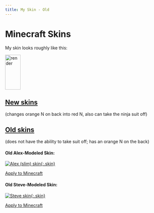 ```yaml
---
title: My Skin - Old
---
```

<!--
  ~ SPDX-FileCopyrightText: 2018-2021 Nathaniel Fitzenrider <nathaniel.fitzenrider@gmail.com>
  ~
  ~ SPDX-License-Identifier: CC0-1.0+
  -->

<style>
img[alt=render] {
	width: 50px;
	height: 113;
	image-rendering: pixelated;
}
img.skin {
	width: 128px;
	height: 128px;
	border: 1px solid white;
	image-rendering: pixelated;
}
</style>
# Minecraft Skins

My skin looks roughly like this:

![render](//crafatar.com/renders/body/8bf41b0f-f2b2-4e8d-8837-542b43178ca3?overlay=true)

## [New skins](../new)
(changes orange N on back into
red N, also can take the ninja suit off)

## [Old skins]()
(does not have the ability to take suit off; has an orange N on the back)

#### Old Alex-Modeled Skin:

[![Alex (slim) skin](//nfitzen.keybase.pub/mc-skin/FitzenN/old/alex.png){:.skin}](//keybase.pub/nfitzen/mc-skin/FitzenN/old/alex.png)

[Apply to Minecraft](apply/alex)

#### Old Steve-Modeled Skin:

[![Steve skin](//nfitzen.keybase.pub/mc-skin/FitzenN/old/steve.png){:.skin}](//keybase.pub/nfitzen/mc-skin/FitzenN/old/steve.png)

[Apply to Minecraft](apply/steve)
